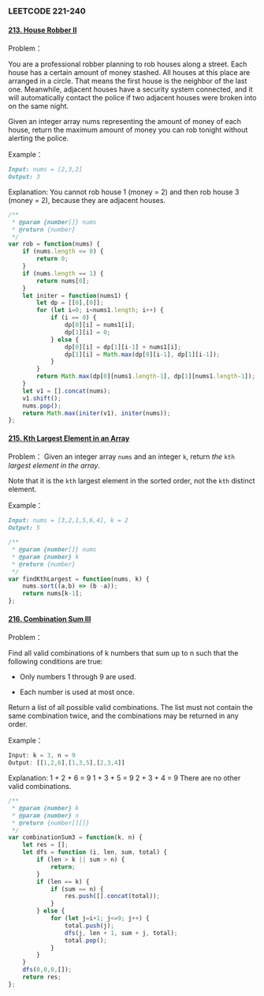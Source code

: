 ### **LEETCODE 221-240**

#### **[213. House Robber II](https://leetcode-cn.com/problems/house-robber-ii/)**

Problem：

You are a professional robber planning to rob houses along a street. Each house has a certain amount of money stashed. All houses at this place are arranged in a circle. That means the first house is the neighbor of the last one. Meanwhile, adjacent houses have a security system connected, and it will automatically contact the police if two adjacent houses were broken into on the same night.

Given an integer array nums representing the amount of money of each house, return the maximum amount of money you can rob tonight without alerting the police.

Example：

```markdown
Input: nums = [2,3,2]
Output: 3
```

Explanation: You cannot rob house 1 (money = 2) and then rob house 3 (money = 2), because they are adjacent houses.

```js
/**
 * @param {number[]} nums
 * @return {number}
 */
var rob = function(nums) {
    if (nums.length <= 0) {
        return 0;
    }
    if (nums.length == 1) {
        return nums[0];
    }
    let initer = function(nums1) {
        let dp = [[0],[0]];
        for (let i=0; i<nums1.length; i++) {
            if (i == 0) {
                dp[0][i] = nums1[i];
                dp[1][i] = 0;
            } else {
                dp[0][i] = dp[1][i-1] + nums1[i];
                dp[1][i] = Math.max(dp[0][i-1], dp[1][i-1]);
            }
        }
        return Math.max(dp[0][nums1.length-1], dp[1][nums1.length-1]);
    }
    let v1 = [].concat(nums);
    v1.shift();
    nums.pop();
    return Math.max(initer(v1), initer(nums));
};
```

#### **[215. Kth Largest Element in an Array](https://leetcode-cn.com/problems/kth-largest-element-in-an-array/)**

Problem：
Given an integer array `nums` and an integer `k`, return *the* `kth` *largest element in the array*.

Note that it is the `kth` largest element in the sorted order, not the `kth` distinct element.

Example：

```markdown
Input: nums = [3,2,1,5,6,4], k = 2
Output: 5
```

```js
/**
 * @param {number[]} nums
 * @param {number} k
 * @return {number}
 */
var findKthLargest = function(nums, k) {
    nums.sort((a,b) => (b -a));
    return nums[k-1];
};
```

#### **[216. Combination Sum III](https://leetcode-cn.com/problems/combination-sum-iii/)**

Problem：

Find all valid combinations of k numbers that sum up to n such that the following conditions are true:

- Only numbers 1 through 9 are used.

- Each number is used at most once.

Return a list of all possible valid combinations. The list must not contain the same combination twice, and the combinations may be returned in any order.

Example：

```js
Input: k = 3, n = 9
Output: [[1,2,6],[1,3,5],[2,3,4]]
```

Explanation:
1 + 2 + 6 = 9
1 + 3 + 5 = 9
2 + 3 + 4 = 9
There are no other valid combinations.

```js
/**
 * @param {number} k
 * @param {number} n
 * @return {number[][]}
 */
var combinationSum3 = function(k, n) {
    let res = [];
    let dfs = function (i, len, sum, total) {
        if (len > k || sum > n) {
            return;
        }
        if (len == k) {
            if (sum == n) {
                res.push([].concat(total));
            }
        } else {
            for (let j=i+1; j<=9; j++) {
                total.push(j);
                dfs(j, len + 1, sum + j, total);
                total.pop();
            }
        }
    }
    dfs(0,0,0,[]);
    return res;
};
```



